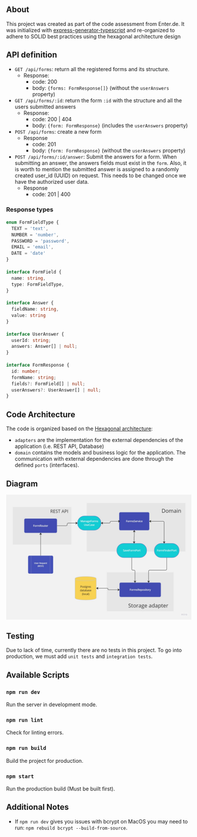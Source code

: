 ## About

This project was created as part of the code assessment from Enter.de.
It was initialized with [express-generator-typescript](https://github.com/seanpmaxwell/express-generator-typescript) and re-organized to adhere to SOLID best practices using the hexagonal architecture design

## API definition

- `GET /api/forms`: return all the registered forms and its structure.
  - Response: 
    - code: 200
    - body: `{forms: FormResponse[]}` (without the `userAnswers` property)
- `GET /api/forms/:ïd`: return the form `:id` with the structure and all the users submitted answers
  - Response: 
    - code: 200 | 404
    - body: `{form: FormResponse}` (includes the `userAnswers` property)
- `POST /api/forms`: create a new form
  - Response
    - code: 201
    - body: `{form: FormResponse}` (without the `userAnswers` property)
- `POST /api/forms/:id/answer`: Submit the answers for a form. When submitting an answer, the answers fields must exist in the `form`. Also, it is worth to mention the submitted answer is assigned to a randomly created user_id (UUID) on request. This needs to be changed once we have the authorized user data.
  - Response
    - code: 201 | 400

### Response types

```ts
enum FormFieldType {
  TEXT = 'text',
  NUMBER = 'number',
  PASSWORD = 'password',
  EMAIL = 'email',
  DATE = 'date'
}

interface FormField {
  name: string,
  type: FormFieldType,
}

interface Answer {
  fieldName: string,
  value: string
}

interface UserAnswer {
  userId: string;
  answers: Answer[] | null;
}

interface FormResponse {
  id: number;
  formName: string;
  fields?: FormField[] | null;
  userAnswers?: UserAnswer[] | null;
}
```

## Code Architecture

The code is organized based on the [Hexagonal architecture](https://en.wikipedia.org/wiki/Hexagonal_architecture_(software)):

- `adapters` are the implementation for the external dependencies of the application (i.e.  REST API, Database)
- `domain` contains the models and business logic for the application. The communication with external dependencies are done through the defined `ports` (interfaces).

## Diagram

![form hexagonal design.jpg](docs%2Fform%20hexagonal%20design.jpg)

## Testing

Due to lack of time, currently there are no tests in this project. To go into production, we must add `unit tests` and `integration tests`.

## Available Scripts

### `npm run dev`

Run the server in development mode.

### `npm run lint`

Check for linting errors.

### `npm run build`

Build the project for production.

### `npm start`

Run the production build (Must be built first).


## Additional Notes

- If `npm run dev` gives you issues with bcrypt on MacOS you may need to run: `npm rebuild bcrypt --build-from-source`. 

